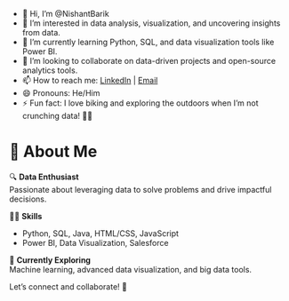 - 👋 Hi, I’m @NishantBarik  
- 👀 I’m interested in data analysis, visualization, and uncovering insights from data.  
- 🌱 I’m currently learning Python, SQL, and data visualization tools like Power BI.  
- 💞️ I’m looking to collaborate on data-driven projects and open-source analytics tools.  
- 📫 How to reach me: [LinkedIn](https://www.linkedin.com/in/nishantbarik) | [Email](mailto:bariknishant10@gmail.com)  
- 😄 Pronouns: He/Him  
- ⚡ Fun fact: I love biking and exploring the outdoors when I’m not crunching data! 🚴‍♂️  

# 👋 About Me  

🔍 **Data Enthusiast**  
Passionate about leveraging data to solve problems and drive impactful decisions.  

👩‍💻 **Skills**  
- Python, SQL, Java, HTML/CSS, JavaScript  
- Power BI, Data Visualization, Salesforce

🌟 **Currently Exploring**  
Machine learning, advanced data visualization, and big data tools.  

Let’s connect and collaborate! 🚀  
 

<!---
NishantBarik/NishantBarik is a ✨ special ✨ repository because its `README.md` (this file) appears on your GitHub profile.
You can click the Preview link to take a look at your changes.
--->
